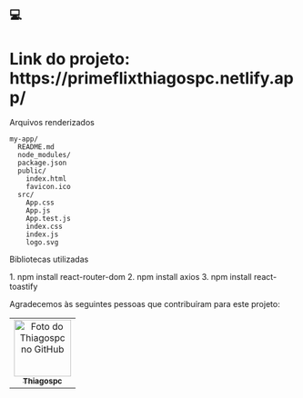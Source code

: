 ## 💻
<h1><strong>Link do projeto: https://primeflixthiagospc.netlify.app/</strong></h1>

<p> Arquivos renderizados</p>

```
my-app/
  README.md
  node_modules/
  package.json
  public/
    index.html
    favicon.ico
  src/
    App.css
    App.js
    App.test.js
    index.css
    index.js
    logo.svg
```

<p>Bibliotecas utilizadas</p>
1. npm install react-router-dom
2. npm install axios
3. npm install react-toastify


Agradecemos às seguintes pessoas que contribuíram para este projeto:

<table>
  <tr>
    <td align="center">
      <a href="#">
        <img src="https://avatars.githubusercontent.com/u/64646796?v=4" width="100px;" alt="Foto do Thiagospc no GitHub"/><br>
        <sub>
          <b>Thiagospc</b>
        </sub>
      </a>
    </td>
  </tr>
</table>

